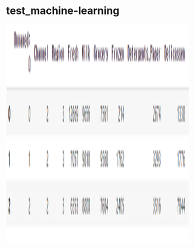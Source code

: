 # test_machine-learning

<img src="https://github.com/hakdj/test_machine-learning/blob/master/files/capture.png" alt="Girl in a jacket" width="500" height="600">
